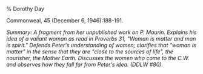 % Dorothy Day

Commonweal, 45 (December 6, 1946):188-191.

*Summary: A fragment from her unpublished work on P. Maurin. Explains
his idea of a valiant woman as read in Proverbs 31, "Woman is matter and
man is spirit." Defends Peter's understanding of women; clarifies that
"woman is matter" in the sense that they are "close to the sources of
life", the nourisher, the Mother Earth. Discusses the women who come to
the C.W. and observes how they fall far from Peter's idea. (DDLW \#80).*


